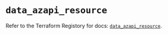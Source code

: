 # `data_azapi_resource`

Refer to the Terraform Registory for docs: [`data_azapi_resource`](https://registry.terraform.io/providers/azure/azapi/0.6.0/docs/data-sources/resource).
